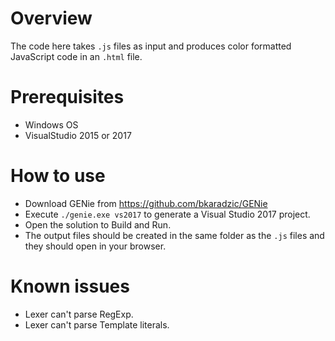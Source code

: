 # Overview
The code here takes `.js` files as input and produces color formatted JavaScript code in an `.html` file.

# Prerequisites
* Windows OS
* VisualStudio 2015 or 2017

# How to use
* Download GENie from https://github.com/bkaradzic/GENie
* Execute `./genie.exe vs2017` to generate a Visual Studio 2017 project.
* Open the solution to Build and Run.
* The output files should be created in the same folder as the `.js` files and they should open in your browser.

# Known issues
* Lexer can't parse RegExp.
* Lexer can't parse Template literals.